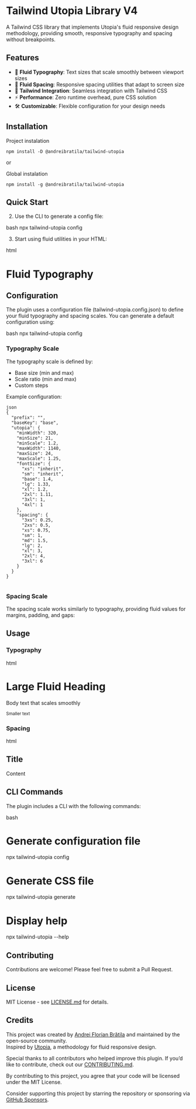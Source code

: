 # Tailwind Utopia Library V4

A Tailwind CSS library that implements Utopia's fluid responsive design methodology, providing smooth, responsive typography and spacing without breakpoints.

## Features

- 🎯 **Fluid Typography**: Text sizes that scale smoothly between viewport sizes
- 📏 **Fluid Spacing**: Responsive spacing utilities that adapt to screen size
- 🎨 **Tailwind Integration**: Seamless integration with Tailwind CSS
- ⚡ **Performance**: Zero runtime overhead, pure CSS solution
- 🛠️ **Customizable**: Flexible configuration for your design needs

## Installation

Project instalation
```
npm install -D @andreibratila/tailwind-utopia
```
or

Global instalation
```
npm install -g @andreibratila/tailwind-utopia
```
## Quick Start

2. Use the CLI to generate a config file:

bash
npx tailwind-utopia config

3. Start using fluid utilities in your HTML:

html

<h1 class="text-fs-2xl mb-fs-l">
  Fluid Typography
</h1>

## Configuration

The plugin uses a configuration file (tailwind-utopia.config.json) to define your fluid typography and spacing scales. You can generate a default configuration using:

bash
npx tailwind-utopia config

### Typography Scale

The typography scale is defined by:

- Base size (min and max)
- Scale ratio (min and max)
- Custom steps

Example configuration:

```
json
{
  "prefix": "",
  "baseKey": "base",
  "utopia": {
    "minWidth": 320,
    "minSize": 21,
    "minScale": 1.2,
    "maxWidth": 1140,
    "maxSize": 24,
    "maxScale": 1.25,
    "fontSize": {
      "xs": "inherit",
      "sm": "inherit",
      "base": 1.4,
      "lg": 1.33,
      "xl": 1.2,
      "2xl": 1.11,
      "3xl": 1,
      "4xl": 1
    },
    "spacing": {
      "3xs": 0.25,
      "2xs": 0.5,
      "xs": 0.75,
      "sm": 1,
      "md": 1.5,
      "lg": 2,
      "xl": 3,
      "2xl": 4,
      "3xl": 6
    }
  }
}
 
```
### Spacing Scale

The spacing scale works similarly to typography, providing fluid values for margins, padding, and gaps:

## Usage

### Typography

html

<h1 class="text-{prefix(optional}sm">Large Fluid Heading</h1>
<p class="text-fs-sm">Body text that scales smoothly</p>
<small class="text-sm">Smaller text</small>

### Spacing

html

<div class="mb-{prefix(optional}xs">
  <h2 class="mb-fs-xs">Title</h2>
  <p class="mb-xs">Content</p>
</div>

## CLI Commands

The plugin includes a CLI with the following commands:

bash

# Generate configuration file

npx tailwind-utopia config

# Generate CSS file

npx tailwind-utopia generate

# Display help

npx tailwind-utopia --help

## Contributing

Contributions are welcome! Please feel free to submit a Pull Request.

## License

MIT License - see [LICENSE.md](LICENSE.md) for details.

## Credits

This project was created by [Andrei Florian Brătila](https://github.com/andreibratila) and maintained by the open-source community.  
Inspired by [Utopia](https://utopia.fyi/), a methodology for fluid responsive design.

Special thanks to all contributors who helped improve this plugin. If you’d like to contribute, check out our [CONTRIBUTING.md](CONTRIBUTING.md).

By contributing to this project, you agree that your code will be licensed under the MIT License.

Consider supporting this project by starring the repository or sponsoring via [GitHub Sponsors](https://github.com/sponsors/tuusuario).
